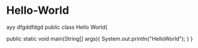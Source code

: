 # Hello-World
ayy
dfgddfdgd
public class Hello World{


public static void main(String[] args){
System.out.println("HelloWorld");
}
}
